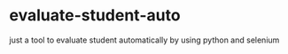 # evaluate-student-auto
just a tool to evaluate student automatically by using python and selenium 
